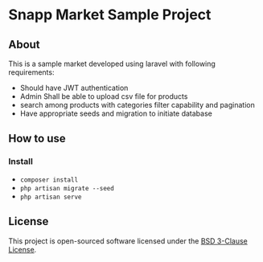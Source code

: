 # Snapp Market Sample Project

## About

This is a sample market developed using laravel with following requirements:

- Should have JWT authentication
- Admin Shall be able to upload csv file for products
- search among products with categories filter capability and pagination
- Have appropriate seeds and migration to initiate database

## How to use

### Install

- `composer install`
- `php artisan migrate --seed`
- `php artisan serve`

## License

This project is open-sourced software licensed under the [BSD 3-Clause License](https://opensource.org/licenses/BSD-3-Clause).
